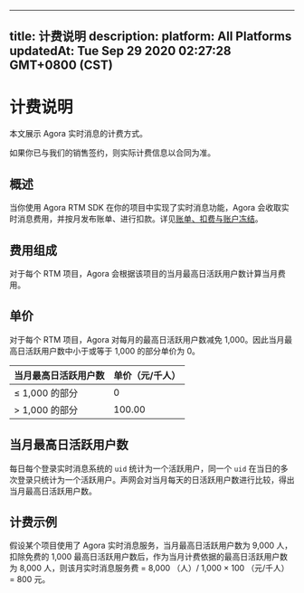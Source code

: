 
---
title: 计费说明
description: 
platform: All Platforms
updatedAt: Tue Sep 29 2020 02:27:28 GMT+0800 (CST)
---
# 计费说明
本文展示 Agora 实时消息的计费方式。

<p><div class="alert note">如果你已与我们的销售签约，则实际计费信息以合同为准。</div></p>

## 概述

当你使用 Agora RTM SDK 在你的项目中实现了实时消息功能，Agora 会收取实时消息费用，并按月发布账单、进行扣款。详见[账单、扣费与账户冻结](../../cn/faq/billing_account.md)。

## 费用组成

对于每个 RTM 项目，Agora 会根据该项目的当月最高日活跃用户数计算当月费用。

## 单价

<p><div class="alert note">对于每个 RTM 项目，Agora 对每月的最高日活跃用户数减免 1,000。因此当月最高日活跃用户数中小于或等于 1,000 的部分单价为 0。</div></p>

| 当月最高日活跃用户数    | 单价（元/千人） |
| :--------------- | :---------------------- |
| &le; 1,000  的部分       | 0                   |
| > 1,000 的部分  | 100.00                   |

## 当月最高日活跃用户数

每日每个登录实时消息系统的 `uid` 统计为一个活跃用户，同一个 `uid` 在当日的多次登录只统计为一个活跃用户。声网会对当月每天的日活跃用户数进行比较，得出当月最高日活跃用户数。

## 计费示例

假设某个项目使用了 Agora 实时消息服务，当月最高日活跃用户数为 9,000 人，扣除免费的 1,000 最高日活跃用户数后，作为当月计费依据的最高日活跃用户数为 8,000 人，则该月实时消息服务费 = 8,000 （人）/ 1,000 &times; 100 （元/千人） = 800 元。

